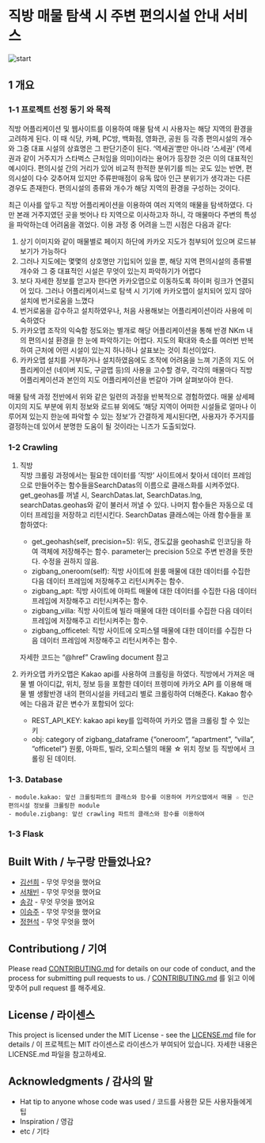 # 직방 매물 탐색 시 주변 편의시설 안내 서비스

![start](https://user-images.githubusercontent.com/80507275/126037011-c9411dc6-7a8c-45b0-8e0d-19ec4852ed69.jpg)


## 1 개요 
### 1-1 프로젝트 선정 동기 와 목적 
직방 어플리케이션 및 웹사이트를 이용하여 매물 탐색 시 사용자는 해당 지역의 환경을 고려하게 된다. 이 때 식당, 카페, PC방, 백화점, 영화관, 공원 등 각종 편의시설의 개수와 그중 대표 시설의 상효명은 그 판단기준이 된다. ‘역세권’뿐만 아니라 ‘스세권’ (역세권과 같이 거주지가 스타벅스 근처임을 의미)이라는 용어가 등장한 것은 이의 대표적인 예시이다. 
편의시설 간의 거리가 있어 비교적 한적한 분위기를 띄는 곳도 있는 반면, 편의시설이 다수 갖추어져 있지만 주류판매점이 유독 많아 인근 분위기가 생각과는 다른 경우도 존재한다. 편의시설의 종류와 개수가 해당 지역의 환경을 구성하는 것이다. 

최근 이사를 앞두고 직방 어플리케이션을 이용하여 여러 지역의 매물을 탐색하였다. 다만 본래 거주지였던 곳을 벗어나 타 지역으로 이사하고자 하니, 각 매물마다 주변의 특성을 파악하는데 어려움을 겪었다. 이용 과정 중 어려을 느낀 시점은 다음과 같다:
1. 상기 이미지와 같이 매물별로 페이지 하단에 카카오 지도가 첨부되어 있으며 로드뷰보기가 가능하다 
2. 그러나 지도에는 몇몇의 상호명만 기입되어 있을 뿐, 해당 지역 편의시설의 종류별 개수와 그 중 대표적인 시설은 무엇이 있는지 파악하기가 어렵다 
3. 보다 자세한 정보를 얻고자 한다면 카카오맵으로 이동하도록 하이퍼 링크가 연결되어 있다. 그러나 어플리케이셔느로 탐색 시 기기에 카카오맵이 설치되어 있지 않아 설치에 번거로움을 느꼈다 
4. 번거로움을 감수하고 설치하였우나, 처음 사용해보는 어플리케이션이라 사용에 미숙하였다
5. 카카오맵 조작의 익숙함 정도와는 별개로 해당 어플리케이션을 통해 반경 NKm 내의 편의시설 환경을 한 눈에 파악하기는 어렵다. 지도의 확대와 축소를 여러번 반복하여 근처에 어떤 시설이 있는지 하나하나 살표보는 것이 최선이었다. 
6. 카카오맵 설치를 거부하거나 설치하였음에도 조작에 어려움을 느껴 기존의 지도 어플리케이션 (네이버 지도, 구글맵 등)의 사용을 고수할 경우, 각각의 매물마다 직방 어플리케이션과 본인의 지도 어플리케이션을 번갈아 가며 살펴보아야 한다. 

매물 탐색 과정 전반에서 위와 같은 일련의 과정을 반복적으로 경험하였다. 매물 상세페이지의 지도 부분에 위치 정보와 로드뷰 외에도 ‘해당 지역이 어떠한 시설들로 얼마나 이루어져 있는지 한눈에 파악할 수 있는 정보’가 간결하게 제시된다면, 사용자가 주거지를 결정하는데 있어서 분명한 도움이 될 것이라는 니즈가 도출되었다. 



### 1-2 Crawling  

1. 직방 		
직방 크롤링 과정에서는 필요한 데이터를 ‘직방’ 사이트에서 찾아서 데이터 프레임으로 만들어주는 함수들을SearchDatas의 이름으로 클래스화를 시켜주었다.  get_geohas를 꺼낼 시, SearchDatas.lat, SearchDatas.lng, searchDatas.geohas와 같이 불러서 꺼낼 수 있다. 나머지 함수들은 자동으로 데이터 프레임을 저장하고 리턴시킨다. SearchDatas 클래스에는 아래 함수들을 포함하였다: 
	- get_geohash(self, precision=5): 위도, 경도값을 geohash로 인코딩을 하여 객체에 저장해주는 함수. parameter는 precision 5으로 주변 반경을 뜻한다. 수정을 권하지 않음.
	- zigbang_oneroom(self): 직방 사이트에 원룸 매물에 대한 데이터를 수집한 다음 데이터 프레임에 저장해주고 리턴시켜주는 함수. 
	- zigbang_apt: 직방 사이트에 아파트 매물에 대한 데이터를 수집한 다음 데이터 프레임에 저장해주고 리턴시켜주는 함수.
	- zigbang_villa: 직방 사이트에 빌라 매물에 대한 데이터를 수집한 다음 데이터 프레임에 저장해주고 리턴시켜주는 함수.
	- zigbang_officetel: 직방 사이트에 오피스텔 매물에 대한 데이터를 수집한 다음 데이터 프레임에 저장해주고 리턴시켜주는 함수.

	자세한 코드는 “@href” Crawling document 참고 	

2. 카카오맵 
카카오맵은 Kakao api를 사용하여 크롤링을 하였다. 직방에서 가져온 매물 별 아이디값, 위치, 정보 등을 포함한 데이터 프렝미에 카카오 API 를 이용해 매물 별 생활반경 내의 편의시설을 카테고리 별로 크롤링하여 더해준다. Kakao 함수에는 다음과 같은 변수가 포함되어 있다: 
	- REST_API_KEY: kakao api key를 입력하여 카카오 맵을 크롤링 할 수 있는 키 
	- obj: category of zigbang_dataframe {“oneroom”, “apartment”, “villa”, “officetel”} 원룸, 아파트, 빌라, 오피스텔의 매물 ☆ 위치 정보 등 직방에서 크롤링 된 데이터. 
	  

### 1-3. Database
	- module.kakao: 앞선 크롤링파트의 클래스와 함수를 이용하여 카카오맵에서 매물 ☆ 인근 편의시설 정보를 크롤링한 module 
	- module.zigbang: 앞선 crawling 파트의 클래스와 함수를 이용하여 

### 1-3 Flask 


## Built With / 누구랑 만들었나요?

* [김선희](링크) - 무엇 무엇을 했어요
* [서채빈](링크) - 무엇 무엇을 했어요
* [송강](링크) - 무엇 무엇을 했어요
* [이승주](링크) - 무엇 무엇을 했어요
* [정현석](링크) - 무엇 무엇을 했어


## Contributiong / 기여

Please read [CONTRIBUTING.md](https://gist.github.com/PurpleBooth/b24679402957c63ec426) for details on our code of conduct, and the process for submitting pull requests to us. / [CONTRIBUTING.md](https://gist.github.com/PurpleBooth/b24679402957c63ec426) 를 읽고 이에 맞추어 pull request 를 해주세요.

## License / 라이센스

This project is licensed under the MIT License - see the [LICENSE.md](https://gist.github.com/PurpleBooth/LICENSE.md) file for details / 이 프로젝트는 MIT 라이센스로 라이센스가 부여되어 있습니다. 자세한 내용은 LICENSE.md 파일을 참고하세요.

## Acknowledgments / 감사의 말

* Hat tip to anyone whose code was used / 코드를 사용한 모든 사용자들에게 팁
* Inspiration / 영감
* etc / 기타
